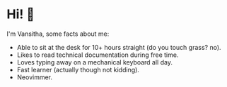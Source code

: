 # Hi! 👋

I'm Vansitha, some facts about me:
- Able to sit at the desk for 10+ hours straight (do you touch grass? no).
- Likes to read technical documentation during free time. 
- Loves typing away on a mechanical keyboard all day.
- Fast learner (actually though not kidding).
- Neovimmer.
